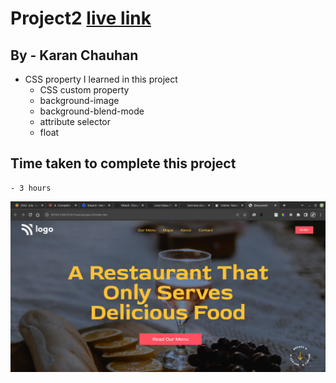 # Project2 [live link](https://css-projects-02.netlify.app/)

## By - Karan Chauhan

- CSS property I learned in this project
    - CSS custom property
    - background-image
    - background-blend-mode
    - attribute selector
    - float

## Time taken to complete this project
    - 3 hours

![image](Assignment2.png)